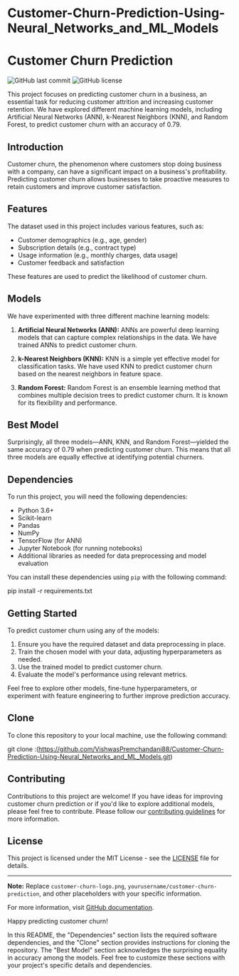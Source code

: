 # Customer-Churn-Prediction-Using-Neural_Networks_and_ML_Models

# Customer Churn Prediction

![GitHub last commit](https://img.shields.io/github/last-commit/VishwasPremchandani88/Customer-Churn-Prediction-Using-Neural_Networks_and_ML_Models)
![GitHub license](https://img.shields.io/github/license/VishwasPremchandani88/Customer-Churn-Prediction-Using-Neural_Networks_and_ML_Models)

This project focuses on predicting customer churn in a business, an essential task for reducing customer attrition and increasing customer retention. We have explored different machine learning models, including Artificial Neural Networks (ANN), k-Nearest Neighbors (KNN), and Random Forest, to predict customer churn with an accuracy of 0.79.

## Introduction

Customer churn, the phenomenon where customers stop doing business with a company, can have a significant impact on a business's profitability. Predicting customer churn allows businesses to take proactive measures to retain customers and improve customer satisfaction.

## Features

The dataset used in this project includes various features, such as:

- Customer demographics (e.g., age, gender)
- Subscription details (e.g., contract type)
- Usage information (e.g., monthly charges, data usage)
- Customer feedback and satisfaction

These features are used to predict the likelihood of customer churn.

## Models

We have experimented with three different machine learning models:

1. **Artificial Neural Networks (ANN):** ANNs are powerful deep learning models that can capture complex relationships in the data. We have trained ANNs to predict customer churn.

2. **k-Nearest Neighbors (KNN):** KNN is a simple yet effective model for classification tasks. We have used KNN to predict customer churn based on the nearest neighbors in feature space.

3. **Random Forest:** Random Forest is an ensemble learning method that combines multiple decision trees to predict customer churn. It is known for its flexibility and performance.

## Best Model

Surprisingly, all three models—ANN, KNN, and Random Forest—yielded the same accuracy of 0.79 when predicting customer churn. This means that all three models are equally effective at identifying potential churners.

## Dependencies

To run this project, you will need the following dependencies:

- Python 3.6+
- Scikit-learn
- Pandas
- NumPy
- TensorFlow (for ANN)
- Jupyter Notebook (for running notebooks)
- Additional libraries as needed for data preprocessing and model evaluation

You can install these dependencies using `pip` with the following command:

pip install -r requirements.txt

## Getting Started

To predict customer churn using any of the models:

1. Ensure you have the required dataset and data preprocessing in place.
2. Train the chosen model with your data, adjusting hyperparameters as needed.
3. Use the trained model to predict customer churn.
4. Evaluate the model's performance using relevant metrics.

Feel free to explore other models, fine-tune hyperparameters, or experiment with feature engineering to further improve prediction accuracy.

## Clone

To clone this repository to your local machine, use the following command:

git clone :(https://github.com/VishwasPremchandani88/Customer-Churn-Prediction-Using-Neural_Networks_and_ML_Models.git)


## Contributing

Contributions to this project are welcome! If you have ideas for improving customer churn prediction or if you'd like to explore additional models, please feel free to contribute. Please follow our [contributing guidelines](CONTRIBUTING.md) for more information.

## License

This project is licensed under the MIT License - see the [LICENSE](LICENSE) file for details.

---

**Note:** Replace `customer-churn-logo.png`, `yourusername/customer-churn-prediction`, and other placeholders with your specific information.

For more information, visit [GitHub documentation](https://docs.github.com/en/github).

Happy predicting customer churn!

In this README, the "Dependencies" section lists the required software dependencies, and the "Clone" section provides instructions for cloning the repository. The "Best Model" section acknowledges the surprising equality in accuracy among the models. Feel free to customize these sections with your project's specific details and dependencies.





